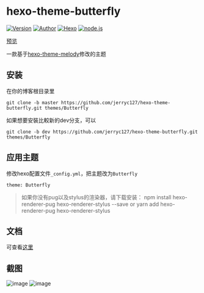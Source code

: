 # hexo-theme-butterfly

<a href="https://github.com/jerryc127/hexo-theme-butterfly/releases"><img alt="Version" src="https://img.shields.io/badge/release-2.0.0-blue"/></a>
<a href="https://jerryc.me"><img alt="Author" src="https://img.shields.io/badge/author-JerryC-blur"/></a>
<a href="https://hexo.io"><img alt="Hexo" src="https://img.shields.io/badge/hexo-3.0+-0e83c"/></a>
<a href="https://nodejs.org/"><img alt="node.js" src="https://img.shields.io/badge/node.js-6.0-blur"/></a>


[预览](https://jerryc.me/)

一款基于[hexo-theme-melody](https://github.com/Molunerfinn/hexo-theme-melody)修改的主题

## 安装

在你的博客根目录里

```
git clone -b master https://github.com/jerryc127/hexo-theme-butterfly.git themes/Butterfly
```

如果想要安裝比較新的dev分支，可以

```
git clone -b dev https://github.com/jerryc127/hexo-theme-butterfly.git themes/Butterfly
```

## 应用主题
修改hexo配置文件`_config.yml`，把主题改为`Butterfly`

```
theme: Butterfly
```

>如果你没有pug以及stylus的渲染器，请下载安装： npm install hexo-renderer-pug hexo-renderer-stylus --save or yarn add hexo-renderer-pug hexo-renderer-stylus

## 文档

可查看[这里](https://jerryc.me/posts/21cfbf15)

## 截图
![image](https://user-images.githubusercontent.com/16351105/58887365-1272f780-8718-11e9-9329-3292c6ba20d4.png)
![image](https://user-images.githubusercontent.com/16351105/58887457-3cc4b500-8718-11e9-9417-2bdea603c92e.png)
